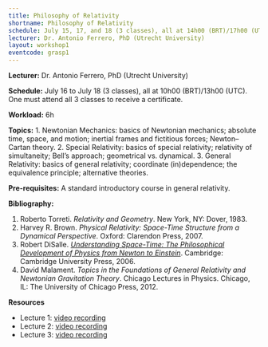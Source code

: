 ```yaml
---
title: Philosophy of Relativity
shortname: Philosophy of Relativity
schedule: July 15, 17, and 18 (3 classes), all at 14h00 (BRT)/17h00 (UTC)
lecturer: Dr. Antonio Ferrero, PhD (Utrecht University)
layout: workshop1
eventcode: grasp1
---
```


**Lecturer:** Dr. Antonio Ferrero, PhD (Utrecht University)

**Schedule:** July 16 to July 18 (3 classes), all at 10h00 (BRT)/13h00 (UTC). One must attend all 3 classes to receive a certificate.

**Workload:** 6h

**Topics:** 1. Newtonian Mechanics: basics of Newtonian mechanics; absolute time, space, and motion; inertial frames and fictitious forces; Newton–Cartan theory. 2. Special Relativity: basics of special relativity; relativity of simultaneity; Bell’s approach; geometrical vs. dynamical. 3. General Relativity: basics of general relativity; coordinate (in)dependence; the equivalence principle; alternative theories.

**Pre-requisites:** A standard introductory course in general relativity.

**Bibliography:**

1. Roberto Torreti. *Relativity and Geometry*. New York, NY: Dover, 1983.
2. Harvey R. Brown. *Physical Relativity: Space-Time Structure from a Dynamical Perspective*. Oxford: Clarendon Press, 2007.
3. Robert DiSalle. [*Understanding Space-Time: The Philosophical Development of Physics from Newton to Einstein*](https://doi.org/10.1017/CBO9780511487361). Cambridge: Cambridge University Press, 2006. 
4. David Malament. *Topics in the Foundations of General Relativity and Newtonian Gravitation Theory*. Chicago Lectures in Physics. Chicago, IL: The University of Chicago Press, 2012.

**Resources**

* Lecture 1: [video recording](https://drive.google.com/file/d/12I0NAl_tFS2V0__SpUe1_i3DRwj4BQG5/view?usp=sharing)
* Lecture 2: [video recording](https://drive.google.com/file/d/1aHMUEDFEAiGP_iHd5XupX7PIeQkJP_bR/view?usp=sharing)
* Lecture 3: [video recording](https://drive.google.com/file/d/1hN4ebNmGd89kn0SEjqIKmbTsRDwARaLw/view?usp=sharing)
